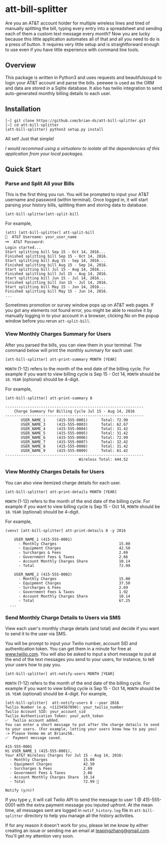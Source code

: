 # att-bill-splitter

Are you an AT&T account holder for multiple wireless lines and tired of manually splitting the bill, typing every entry into a spreadsheet and sending each of them a custom text message every month? Now you are lucky because this little application automates all of that and all you need to do is a press of button. It requires very little setup and is straightforward enough to use even if you have little experience with command line tools.

## Overview

This package is written in Python3 and uses requests and beautifulsoup4 to login your AT&T account and parse the bills. peewee is used as the ORM and data are stored in a Sqlite database. It also has twilio integration to send auto-generated monthly billing details to each user.

## Installation
```
[~] git clone https://github.com/brian-ds/att-bill-splitter.git
[~] cd att-bill-splitter
[att-bill-splitter] python3 setup.py install
```
All set! Just that simple!

*I would recommed using a virtualenv to isolate all the dependencies of this application from your local packages.*

## Quick Start
### Parse and Split All your Bills
This is the first thing you run. You will be prompted to input your AT&T username and password (within terminal). Once logged in, it will start parsing your history bills, splitting them and storing data to database.
```
[att-bill-splitter]att-split-bill
```
For example,
```
(att) [att-bill-splitter] att-split-bill
👤  AT&T Username: your_user_name
🗝  AT&T Password:
Login started...
Start splitting bill Sep 15 - Oct 14, 2016...
Finished splitting bill Sep 15 - Oct 14, 2016.
Start splitting bill Aug 15 - Sep 14, 2016...
Finished splitting bill Aug 15 - Sep 14, 2016.
Start splitting bill Jul 15 - Aug 14, 2016...
Finished splitting bill Jul 15 - Aug 14, 2016.
Start splitting bill Jun 15 - Jul 14, 2016...
Finished splitting bill Jun 15 - Jul 14, 2016.
Start splitting bill May 15 - Jun 14, 2016...
Finished splitting bill May 15 - Jun 14, 2016.
...
```
Sometimes promotion or survey window pops up on AT&T web pages. If you got any elements not found error, you might be able to resolve it by manually logging in to your account in a browser, clicking No on the popup window before you rerun `att-split-bill`.

### View Monthly Charges Summary for Users
After you parsed the bills, you can view them in your terminal. The command below will print the monthly summary for each user.
```
[att-bill-splitter] att-print-summary MONTH [YEAR]
```
`MONTH` (1-12) refers to the month of the end date of the billing cycle. For example if you want to view billing cycle is Sep 15 - Oct 14, `MONTH` should be `10`. `YEAR` (optional) should be 4-digit.

For example,
```
[att-bill-splitter] att-print-summary 8

--------------------------------------------------------------
    Charge Summary for Billing Cycle Jul 15 - Aug 14, 2016
--------------------------------------------------------------
       USER_NAME_1     (415-555-0001)      Total: 72.99
       USER_NAME_3     (415-555-0003)      Total: 62.67
       USER_NAME_4     (415-555-0004)      Total: 31.42
       USER_NAME_5     (415-555-0005)      Total: 31.42
       USER_NAME_6     (415-555-0006)      Total: 72.99
       USER_NAME_7     (415-555-0007)      Total: 32.42
       USER_NAME_8     (415-555-0008)      Total: 31.42
       USER_NAME_9     (415-555-0009)      Total: 61.42
--------------------------------------------------------------
                                 Wireless Total: 444.52
```

### View Monthly Charges Details for Users
You can also view itemized charge details for each user.
```
[att-bill-splitter] att-print-details MONTH [YEAR]
```
`MONTH` (1-12) refers to the month of the end date of the billing cycle. For example if you want to view billing cycle is Sep 15 - Oct 14, `MONTH` should be `10`. `YEAR` (optional) should be 4-digit.

For example,
```
(venv) [att-bill-splitter] att-print-details 8 -y 2016

    USER_NAME_1 (415-555-0001)
      - Monthly Charges                            15.00
      - Equipment Charges                          42.50
      - Surcharges & Fees                          2.69
      - Government Fees & Taxes                    2.66
      - Account Monthly Charges Share              10.14
      - Total                                      72.99

    USER_NAME_2 (415-555-0002)
      - Monthly Charges                            15.00
      - Equipment Charges                          37.50
      - Surcharges & Fees                          2.69
      - Government Fees & Taxes                    1.92
      - Account Monthly Charges Share              10.14
      - Total                                      67.25
  ...
 ```
### Send Monthly Charge Details to Users via SMS
View each user's monthly charge details (and total) and decide if you want to send it to the user via SMS.

You will be prompt to input your Twilio number, account SID and authentication token. You can get them in a minute for free at www.twilio.com. You will also be asked to input a short message to put at the end of the text messages you send to your users, for instance, to tell your users how to pay you.
```
[att-bill-splitter] att-notify-users MONTH [YEAR]
```
`MONTH` (1-12) refers to the month of the end date of the billing cycle. For example if you want to view billing cycle is Sep 15 - Oct 14, `MONTH` should be `10`. `YEAR` (optional) should be 4-digit.
For example,
```
[att-bill-splitter]  att-notify-users 8 --year 2016
Twilio Number (e.g. +11234567890): your_twilio_number
Twilio Account SID: your_account_sid
Twilio Authentication Token: your_auth_token
✅  Twilio account added.
You can enter a short message to put after the charge details to send to your users. (For example, letting your users know how to pay you)
-> Please Venmo me at Brianz56.
✅  Payment message saved.

415-555-0001
Hi USER_NAME_1 (415-555-0001),
Your AT&T Wireless Charges for Jul 15 - Aug 14, 2016:
  - Monthly Charges                15.00
  - Equipment Charges              42.50
  - Surcharges & Fees              2.69
  - Government Fees & Taxes        2.66
  - Account Monthly Charges Share  10.14
  - Total                          72.99 🤑

Notify (y/n)?
```
If you type `y`, it will call Twilio API to send the message to user 1 @ 415-555-0001 with the extra payment message you inputed upfront. At the mean time, all messages sent are logged in `notif_history.log` file in `att-bill-splitter` directory to help you manage all the history activities.

If for any reason it doesn't work for you, please let me know by either creating an issue or sending me an email at leapingzhang@gmail.com. You'll get my attention very soon.
